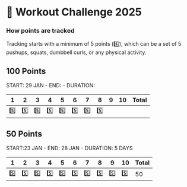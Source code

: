# 💪 Workout Challenge 2025

### How points are tracked
Tracking starts with a minimum of 5 points (5️⃣), which can be a set of 5 pushups, squats, dumbbell curls, or any physical activity.

## 100 Points

START: 29 JAN - END: - DURATION:

| 1 | 2 | 3 | 4 | 5 | 6 | 7 | 8 | 9 | 10 | Total |
|---|---|---|---|---|---|---|---|---|----|-------|
| 5️⃣| 5️⃣| 5️⃣| 5️⃣| 5️⃣| 5️⃣| 5️⃣| 5️⃣|

## 50 Points

START:23 JAN - END: 28 JAN - DURATION: 5 DAYS

| 1 | 2 | 3 | 4 | 5 | 6 | 7 | 8 | 9 | 10 | Total |
|---|---|---|---|---|---|---|---|---|----|-------|
| 5️⃣| 5️⃣| 5️⃣| 5️⃣| 5️⃣| 5️⃣| 5️⃣| 5️⃣| 5️⃣| 5️⃣| 50 |


